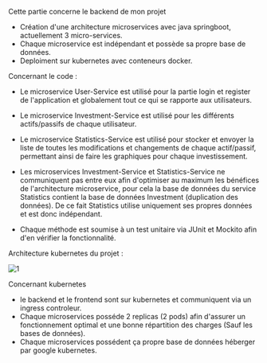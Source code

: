 Cette partie concerne le backend de mon projet

- Création d'une architecture microservices avec java springboot, actuellement 3 micro-services.
- Chaque microservice est indépendant et possède sa propre base de données.
- Deploiment sur kubernetes avec conteneurs docker.

Concernant le code :

- Le microservice User-Service est utilisé pour la partie login et register de l'application et globalement tout ce qui se rapporte aux utilisateurs.
- Le microservice Investment-Service est utilisé pour les différents actifs/passifs de chaque utilisateur.
- Le microservice Statistics-Service est utilisé pour stocker et envoyer la liste de toutes les modifications et changements de chaque actif/passif, permettant ainsi de faire les graphiques pour chaque investissement.

- Les microservices Investment-Service et Statistics-Service ne communiquent pas entre eux afin d'optimiser au maximum les bénéfices de l'architecture microservice, pour cela la base de données du service Statistics contient la base de données Investment (duplication des données). De ce fait Statistics utilise uniquement ses propres données et est donc indépendant.

- Chaque méthode est soumise à un test unitaire via JUnit et Mockito afin d'en vérifier la fonctionnalité.

Architecture kubernetes du projet :

![1](https://user-images.githubusercontent.com/107629615/181930367-55e41975-5169-4418-959c-7003aa5e58fa.PNG)

Concernant kubernetes

- le backend et le frontend sont sur kubernetes et communiquent via un ingress controleur.
- Chaque microservices posséde 2 replicas (2 pods) afin d'assurer un fonctionnement optimal et une bonne répartition des charges (Sauf les bases de données).
- Chaque microservices possédent ça propre base de données héberger par google kubernetes.


